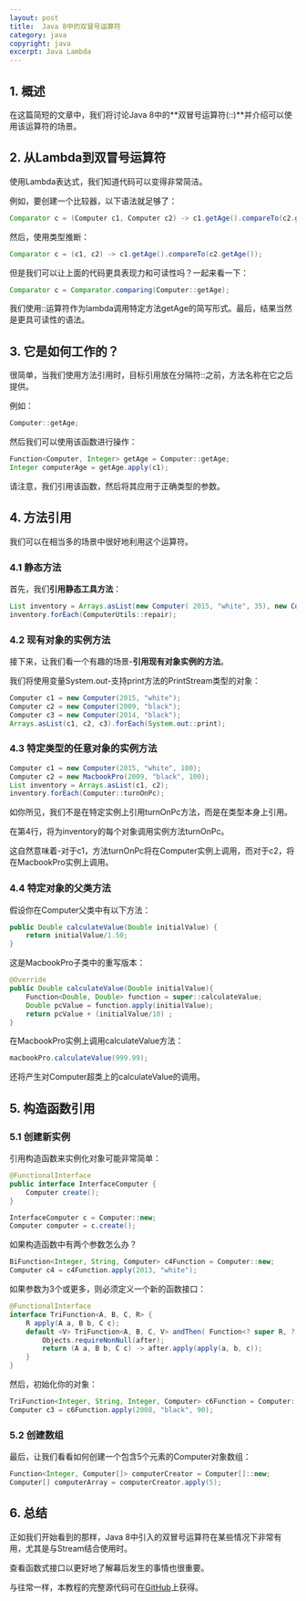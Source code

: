 ```yaml
---
layout: post
title:  Java 8中的双冒号运算符
category: java
copyright: java
excerpt: Java Lambda
---
```


## 1. 概述

在这篇简短的文章中，我们将讨论Java 8中的**双冒号运算符(::)**并介绍可以使用该运算符的场景。

## 2. 从Lambda到双冒号运算符

使用Lambda表达式，我们知道代码可以变得非常简洁。

例如，要创建一个比较器，以下语法就足够了：

```java
Comparator c = (Computer c1, Computer c2) -> c1.getAge().compareTo(c2.getAge());

```

然后，使用类型推断：

```java
Comparator c = (c1, c2) -> c1.getAge().compareTo(c2.getAge());
```

但是我们可以让上面的代码更具表现力和可读性吗？一起来看一下：

```java
Comparator c = Comparator.comparing(Computer::getAge);
```

我们使用::运算符作为lambda调用特定方法getAge的简写形式。最后，结果当然是更具可读性的语法。

## 3. 它是如何工作的？

很简单，当我们使用方法引用时，目标引用放在分隔符::之前，方法名称在它之后提供。

例如：

```java
Computer::getAge;
```

然后我们可以使用该函数进行操作：

```java
Function<Computer, Integer> getAge = Computer::getAge;
Integer computerAge = getAge.apply(c1);
```

请注意，我们引用该函数，然后将其应用于正确类型的参数。

## 4. 方法引用

我们可以在相当多的场景中很好地利用这个运算符。

### 4.1 静态方法

首先，我们**引用静态工具方法**：

```java
List inventory = Arrays.asList(new Computer( 2015, "white", 35), new Computer(2009, "black", 65));
inventory.forEach(ComputerUtils::repair);
```

### 4.2 现有对象的实例方法

接下来，让我们看一个有趣的场景-**引用现有对象实例的方法**。

我们将使用变量System.out-支持print方法的PrintStream类型的对象：

```java
Computer c1 = new Computer(2015, "white");
Computer c2 = new Computer(2009, "black");
Computer c3 = new Computer(2014, "black");
Arrays.asList(c1, c2, c3).forEach(System.out::print);
```

### 4.3 特定类型的任意对象的实例方法

```java
Computer c1 = new Computer(2015, "white", 100);
Computer c2 = new MacbookPro(2009, "black", 100);
List inventory = Arrays.asList(c1, c2);
inventory.forEach(Computer::turnOnPc);
```

如你所见，我们不是在特定实例上引用turnOnPc方法，而是在类型本身上引用。

在第4行，将为inventory的每个对象调用实例方法turnOnPc。

这自然意味着-对于c1，方法turnOnPc将在Computer实例上调用，而对于c2，将在MacbookPro实例上调用。

### 4.4 特定对象的父类方法

假设你在Computer父类中有以下方法：

```java
public Double calculateValue(Double initialValue) {
    return initialValue/1.50;
}
```

这是MacbookPro子类中的重写版本：

```java
@Override
public Double calculateValue(Double initialValue){
    Function<Double, Double> function = super::calculateValue;
    Double pcValue = function.apply(initialValue);
    return pcValue + (initialValue/10) ;
}
```

在MacbookPro实例上调用calculateValue方法：

```java
macbookPro.calculateValue(999.99);
```

还将产生对Computer超类上的calculateValue的调用。

## 5. 构造函数引用

### 5.1 创建新实例

引用构造函数来实例化对象可能非常简单：

```java
@FunctionalInterface
public interface InterfaceComputer {
    Computer create();
}

InterfaceComputer c = Computer::new;
Computer computer = c.create();
```

如果构造函数中有两个参数怎么办？

```java
BiFunction<Integer, String, Computer> c4Function = Computer::new; 
Computer c4 = c4Function.apply(2013, "white");
```

如果参数为3个或更多，则必须定义一个新的函数接口：

```java
@FunctionalInterface
interface TriFunction<A, B, C, R> {
    R apply(A a, B b, C c);
    default <V> TriFunction<A, B, C, V> andThen( Function<? super R, ? extends V> after) {
        Objects.requireNonNull(after);
        return (A a, B b, C c) -> after.apply(apply(a, b, c));
    }
}
```

然后，初始化你的对象：

```java
TriFunction<Integer, String, Integer, Computer> c6Function = Computer::new;
Computer c3 = c6Function.apply(2008, "black", 90);
```

### 5.2 创建数组

最后，让我们看看如何创建一个包含5个元素的Computer对象数组：

```java
Function<Integer, Computer[]> computerCreator = Computer[]::new;
Computer[] computerArray = computerCreator.apply(5);
```

## 6. 总结

正如我们开始看到的那样，Java 8中引入的双冒号运算符在某些情况下非常有用，尤其是与Stream结合使用时。

查看函数式接口以更好地了解幕后发生的事情也很重要。

与往常一样，本教程的完整源代码可在[GitHub](https://github.com/tuyucheng7/taketoday-tutorial4j/tree/master/java-core-modules/java-lambdas)上获得。